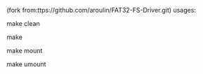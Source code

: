(fork from:ttps://github.com/aroulin/FAT32-FS-Driver.git)
usages:

make clean

make

make mount

make umount
